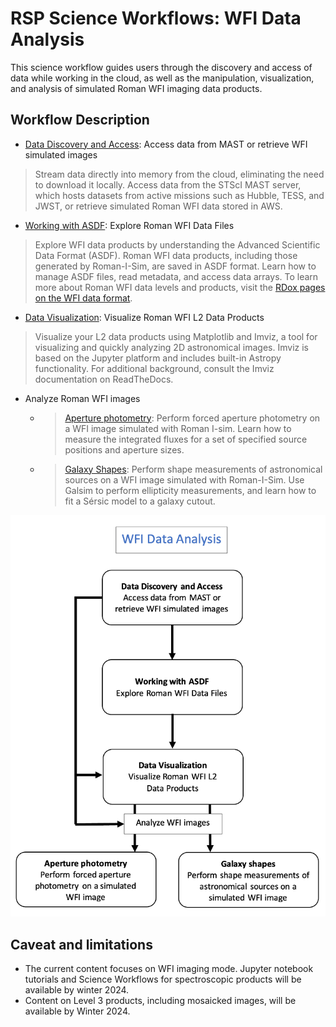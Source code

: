 # RSP Science Workflows: WFI Data Analysis 

This science workflow guides users through the discovery and access of data while working in the cloud, as well as the manipulation, visualization, and analysis of simulated Roman WFI imaging data products.



## Workflow Description

- [Data Discovery and Access](../../content/notebooks/data_discovery_and_access/data_discovery_and_access.ipynb): Access data from MAST or retrieve WFI simulated images
> Stream data directly into memory from the cloud, eliminating the need to download it locally. Access data from the STScI MAST server, which hosts datasets from active missions such as Hubble, TESS, and JWST, or retrieve simulated Roman WFI data stored in AWS. 
- [Working with ASDF](../../content/notebooks/working_with_asdf/working_with_asdf.ipynb): Explore Roman WFI Data Files
> Explore WFI data products by understanding the Advanced Scientific Data Format (ASDF). Roman WFI data products, including those generated by Roman-I-Sim, are saved in ASDF format. Learn how to manage ASDF files, read metadata, and access data arrays. To learn more about Roman WFI data levels and products, visit the [RDox pages on the WFI data format](https://roman-docs.stsci.edu/data-handbook-home/wfi-data-format).
- [Data Visualization](../../content/notebooks/data_visualization/data_visualization.ipynb): Visualize Roman WFI L2 Data Products
> Visualize your L2 data products using Matplotlib and Imviz, a tool for visualizing and quickly analyzing 2D astronomical images. Imviz is based on the Jupyter platform and includes built-in Astropy functionality. For additional background, consult the Imviz documentation on ReadTheDocs.
- Analyze Roman WFI images
    - > [Aperture photometry](../../content/notebooks/aperture_photometry/aperture_photometry.ipynb): Perform forced aperture photometry on a WFI image simulated with Roman I-sim. Learn how to measure the integrated fluxes for a set of specified source positions and aperture sizes.
    - > [Galaxy Shapes](../../content/notebooks/measuring_galaxy_shapes/measuring_galaxy_shapes.ipynb): Perform shape measurements of astronomical sources on a WFI image simulated with Roman-I-Sim. Use Galsim to perform ellipticity measurements, and learn how to fit a Sérsic model to a galaxy cutout.

![wfi-analysis-flow](../../images/wfi-data-analysis.png)


## Caveat and limitations
- The current content focuses on WFI imaging mode. Jupyter notebook tutorials and Science Workflows for spectroscopic products will be available by winter 2024.
- Content on Level 3 products, including mosaicked images, will be available by Winter 2024.
